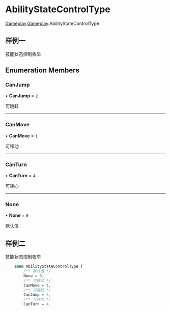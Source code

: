 # AbilityStateControlType <Badge type="tip" text="Enumeration" />

[Gameplay](../modules/Gameplay.md).[Gameplay](../modules/Gameplay.Gameplay.md).AbilityStateControlType

## 样例一

技能状态控制枚举

## Enumeration Members

### CanJump

• **CanJump** = `2`

可跳跃

---

### CanMove

• **CanMove** = `1`

可移动

---

### CanTurn

• **CanTurn** = `4`

可转向

---

### None

• **None** = `0`

默认值

## 样例二

技能状态控制枚举

```ts
    enum AbilityStateControlType {
        /** 默认值 */
        None = 0,
        /** 可移动 */
        CanMove = 1,
        /** 可跳跃 */
        CanJump = 2,
        /** 可转向 */
        CanTurn = 4
```
